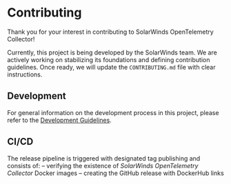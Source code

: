 # Contributing

Thank you for your interest in contributing to SolarWinds OpenTelemetry Collector!

Currently, this project is being developed by the SolarWinds team. 
We are actively working on stabilizing its foundations and defining contribution guidelines.
Once ready, we will update the `CONTRIBUTING.md` file with clear instructions.

## Development

For general information on the development process in this project,
please refer to the [Development Guidelines](docs/development-guidelines.md).

## CI/CD
The release pipeline is triggered with designated tag publishing and consists of:
– verifying the existence of _SolarWinds OpenTelemetry Collector_ Docker images
– creating the GitHub release with DockerHub links
